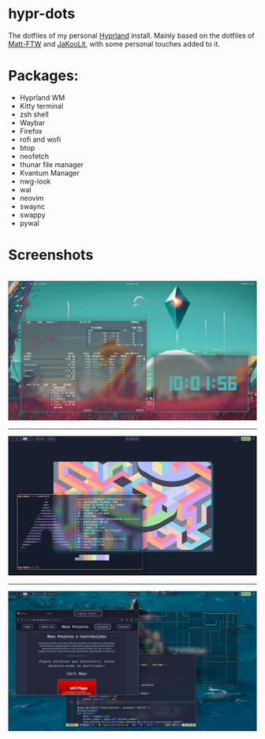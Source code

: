 # hypr-dots
The dotfiles of my personal [Hyprland](https://hyprland.org) install.
Mainly based on the dotfiles of [Matt-FTW](https://github.com/Matt-FTW/dotfiles) and [JaKooLit](https://github.com/JaKooLit/Hyprland-Dots), with some personal touches added to it.

# Packages:
- Hyprland WM
- Kitty terminal
- zsh shell
- Waybar
- Firefox
- rofi and wofi
- btop
- neofetch
- thunar file manager
- Kvantum Manager
- nwg-look
- wal
- neovim
- swaync
- swappy
- pywal

# Screenshots

<html>
  <br>
  <img src="screenshots/ss1.png">
  <hr>
  <img src="screenshots/ss2.png">
  <hr>
  <img src="screenshots/ss3.png">
</html>
